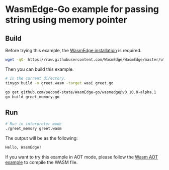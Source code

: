 # WasmEdge-Go example for passing string using memory pointer

## Build

Before trying this example, the [WasmEdge installation](https://wasmedge.org/book/en/start/install.html) is required.

```bash
wget -qO- https://raw.githubusercontent.com/WasmEdge/WasmEdge/master/utils/install.sh | bash -s -- -v 0.10.0-alpha.1
```

Then you can build this example.

```bash
# In the current directory.
tinygo build -o greet.wasm -target wasi greet.go

go get github.com/second-state/WasmEdge-go/wasmedge@v0.10.0-alpha.1
go build greet_memory.go
```

## Run

```bash
# Run in interpreter mode
./greet_memory greet.wasm
```

The output will be as the following:

```bash
Hello, WasmEdge!
```

If you want to try this example in AOT mode, please follow the [Wasm AOT example](https://github.com/second-state/WasmEdge-go-examples/tree/master/go_WasmAOT) to compile the WASM file.
